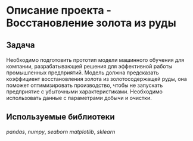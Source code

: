 # Описание проекта - Восстановление золота из руды

## Задача
#### 
Необходимо подготовить прототип модели машинного обучения для компании, разрабатывающей решения для эффективной работы промышленных предприятий.
Модель должна предсказать коэффициент восстановления золота из золотосодержащей руды, она поможет оптимизировать производство, чтобы не запускать предприятие с убыточными характеристиками. Необходимо использовать данные с параметрами добычи и очистки. 

## Используемые библиотеки

#### 
*pandas*, *numpy*, *seaborn* *matplotlib*, *sklearn*
